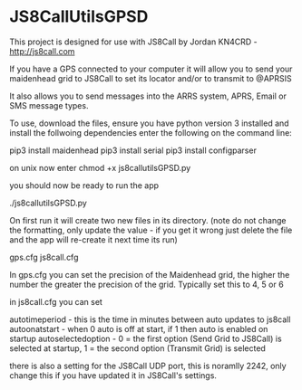 # JS8CallUtilsGPSD

This project is designed for use with JS8Call by Jordan KN4CRD - http://js8call.com

If you have a GPS connected to your computer it will allow you to send your maidenhead grid to JS8Call to set its locator
and/or to transmit to @APRSIS

It also allows you to send messages into the ARRS system, APRS, Email or SMS message types.

To use, download the files, ensure you have python version 3 installed and install the follwoing dependencies
enter the following on the command line:

pip3 install maidenhead
pip3 install serial
pip3 install configparser

on unix now enter
chmod +x js8callutilsGPSD.py

you should now be ready to run the app 

./js8callutilsGPSD.py

On first run it will create two new files in its directory.
(note do not change the formatting, only update the value - if you get it wrong just delete the file and the app will re-create
it next time its run)

gps.cfg
js8call.cfg

In gps.cfg you can set the precision of the Maidenhead grid, the higher the number the greater the precision of the grid. 
Typically set this to 4, 5 or 6

in js8call.cfg you can set

autotimeperiod - this is the time in minutes between auto updates to js8call
autoonatstart - when 0 auto is off at start, if 1 then auto is enabled on startup
autoselectedoption - 0 = the first option (Send Grid to JS8Call) is selected at startup, 1 = the second option (Transmit Grid) is selected

there is also a setting for the JS8Call UDP port, this is noramlly 2242, only change this if you have updated it in JS8Call's settings.



